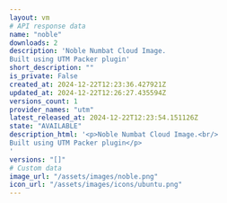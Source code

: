 ```yaml
---
layout: vm
# API response data
name: "noble"
downloads: 2
description: 'Noble Numbat Cloud Image.  
Built using UTM Packer plugin'
short_description: ""
is_private: False
created_at: 2024-12-22T12:23:36.427921Z
updated_at: 2024-12-22T12:26:27.435594Z
versions_count: 1
provider_names: "utm"
latest_released_at: 2024-12-22T12:23:54.151126Z
state: "AVAILABLE"
description_html: '<p>Noble Numbat Cloud Image.<br/>
Built using UTM Packer plugin</p>
'
versions: "[]"
# Custom data
image_url: "/assets/images/noble.png"
icon_url: "/assets/images/icons/ubuntu.png"
---
```

